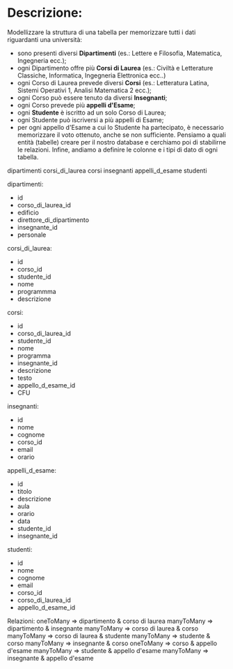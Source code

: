 # Descrizione:

Modellizzare la struttura di una tabella per memorizzare tutti i dati riguardanti una università:

- sono presenti diversi **Dipartimenti** (es.: Lettere e Filosofia, Matematica, Ingegneria ecc.);
- ogni Dipartimento offre più **Corsi di Laurea** (es.: Civiltà e Letterature Classiche, Informatica, Ingegneria Elettronica ecc..)
- ogni Corso di Laurea prevede diversi **Corsi** (es.: Letteratura Latina, Sistemi Operativi 1, Analisi Matematica 2 ecc.);
- ogni Corso può essere tenuto da diversi **Insegnanti**;
- ogni Corso prevede più **appelli d'Esame**;
- ogni **Studente** è iscritto ad un solo Corso di Laurea;
- ogni Studente può iscriversi a più appelli di Esame;
- per ogni appello d'Esame a cui lo Studente ha partecipato, è necessario memorizzare il voto ottenuto, anche se non sufficiente.
  Pensiamo a quali entità (tabelle) creare per il nostro database e cerchiamo poi di stabilirne le relazioni. Infine, andiamo a definire le colonne e i tipi di dato di ogni tabella.

dipartimenti
corsi_di_laurea
corsi
insegnanti
appelli_d_esame
studenti

dipartimenti:

- id
- corso_di_laurea_id
- edificio
- direttore_di_dipartimento
- insegnante_id
- personale

corsi_di_laurea:

- id
- corso_id
- studente_id
- nome
- programmma
- descrizione

corsi:

- id
- corso_di_laurea_id
- studente_id
- nome
- programma
- insegnante_id
- descrizione
- testo
- appello_d_esame_id
- CFU

insegnanti:

- id
- nome
- cognome
- corso_id
- email
- orario

appelli_d_esame:

- id
- titolo
- descrizione
- aula
- orario
- data
- studente_id
- insegnante_id

studenti:

- id
- nome
- cognome
- email
- corso_id
- corso_di_laurea_id
- appello_d_esame_id

Relazioni:
oneToMany => dipartimento & corso di laurea
manyToMany => dipartimento & insegnante
manyToMany => corso di laurea & corso
manyToMany => corso di laurea & studente
manyToMany => studente & corso
manyToMany => insegnante & corso
oneToMany => corso & appello d'esame
manyToMany => studente & appello d'esame
manyToMany => insegnante & appello d'esame
